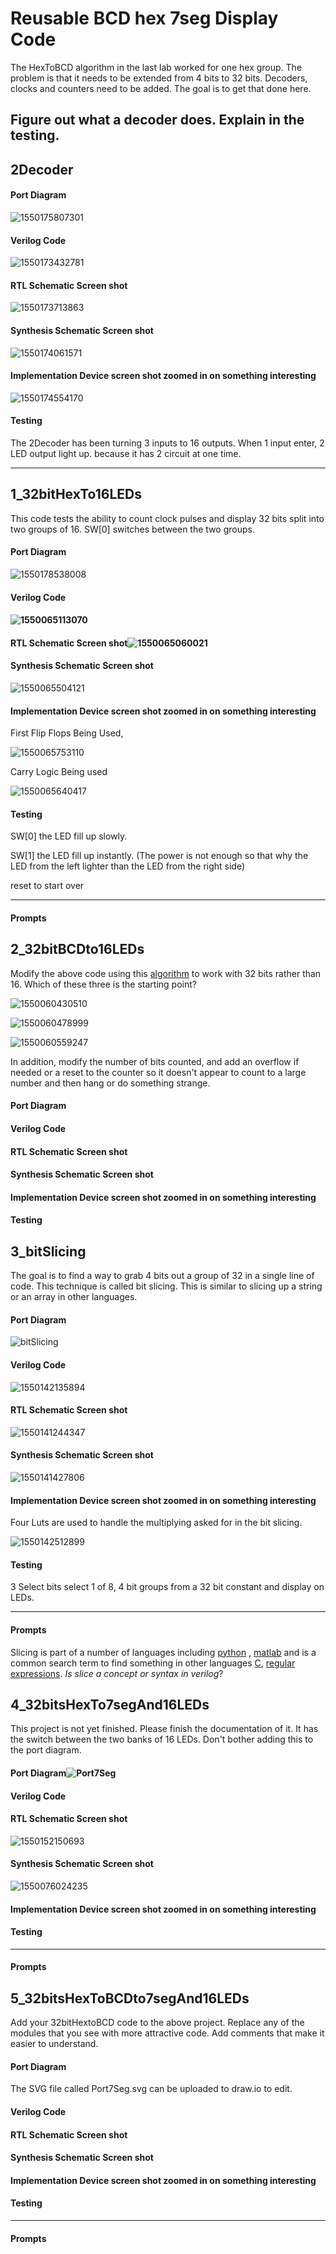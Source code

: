 

# Reusable BCD hex 7seg Display Code

The  HexToBCD algorithm in the last lab worked for one hex group. The problem is that it needs to be extended from 4 bits to 32 bits. Decoders, clocks and counters need to be added. The goal is to get that done here.

## Figure out what a decoder does. Explain in the testing.

## 2Decoder

#### Port Diagram

![1550175807301](1550175807301.png)

#### Verilog Code

![1550173432781](1550173432781.png)

#### RTL Schematic Screen shot

![1550173713863](1550173713863.png)

#### Synthesis Schematic Screen shot

![1550174061571](1550174061571.png)

#### Implementation Device screen shot zoomed in on something interesting

![1550174554170](1550174554170.png)

#### Testing

The 2Decoder has been turning 3 inputs to 16 outputs. When 1 input enter, 2 LED output light up. because it has 2 circuit at one time.



___

## 1_32bitHexTo16LEDs

This code tests the ability to count clock pulses and display 32 bits split into two groups of 16. SW[0] switches between the two groups. 

#### Port Diagram

![1550178538008](1550178538008.png)

#### Verilog Code

#### ![1550065113070](1550065113070.png)

#### RTL Schematic Screen shot![1550065060021](1550065060021.png)

#### 

#### Synthesis Schematic Screen shot

![1550065504121](1550065504121.png)

#### Implementation Device screen shot zoomed in on something interesting

First Flip Flops Being Used, 

![1550065753110](1550065753110.png)

Carry Logic Being used

![1550065640417](1550065640417.png)

#### Testing

SW[0] the LED fill up slowly.

SW[1] the LED fill up instantly. (The power is not enough so that why the LED from the left lighter than the LED from the right side)

reset to start over

___

#### Prompts

## 2_32bitBCDto16LEDs

Modify the above code using this [algorithm](https://pubweb.eng.utah.edu/~nmcdonal/Tutorials/BCDTutorial/BCDConversion.html) to work with 32 bits rather than 16. Which of these three is the starting point?  

![1550060430510](1550060430510.png)

![1550060478999](1550060478999.png)

![1550060559247](1550060559247.png)

In addition, modify the number of bits counted, and add an overflow if needed or a reset to the counter so it doesn't appear to count to a large number and then hang or do something strange. 

#### Port Diagram

#### Verilog Code

#### RTL Schematic Screen shot

#### Synthesis Schematic Screen shot

#### Implementation Device screen shot zoomed in on something interesting

#### Testing

## 3_bitSlicing

The goal  is to find a way to grab 4 bits out a group of 32 in a single line of code.  This technique is called bit slicing.  This is similar to slicing up a string or an array in other languages. 

#### Port Diagram

![bitSlicing](bitSlicing.svg)

#### Verilog Code 

![1550142135894](1550142135894.png)

#### RTL Schematic Screen shot

![1550141244347](1550141244347.png)

#### Synthesis Schematic Screen shot

![1550141427806](1550141427806.png)

#### Implementation Device screen shot zoomed in on something interesting

Four Luts are used to handle the multiplying asked for in the bit slicing.

![1550142512899](1550142512899.png)

#### Testing

3 Select bits select 1 of 8, 4 bit groups from a 32 bit constant and display on LEDs.  

------

#### Prompts

Slicing is part of a number of languages including  [python](https://www.programiz.com/python-programming/methods/built-in/slice) , [matlab](https://stackoverflow.com/questions/11318724/matlabs-slice-function-not-working-as-desired) and is a common search term to find something in other languages [C](https://stackoverflow.com/questions/14618342/copying-a-subset-of-an-array-into-another-array-array-slicing-in-c), [regular expressions](https://stackoverflow.com/questions/35578470/how-to-slice-characters-from-string-using-regex). *Is slice a concept or syntax in verilog*?

## 4_32bitsHexTo7segAnd16LEDs

This project is not yet finished. Please finish the documentation of it. It has  the switch between the two banks of 16 LEDs. Don't bother adding this to the port diagram. 

#### Port Diagram![Port7Seg](Port7Seg.svg)



#### Verilog Code

#### RTL Schematic Screen shot 

![1550152150693](1550152150693.png)

#### Synthesis Schematic Screen shot

![1550076024235](1550076024235.png)

#### Implementation Device screen shot zoomed in on something interesting

#### Testing

 

------

#### Prompts

## 5_32bitsHexToBCDto7segAnd16LEDs

Add your 32bitHextoBCD code to the above project. Replace any of the modules that you see with more attractive code. Add comments that make it easier to understand. 

#### Port Diagram

The SVG file called Port7Seg.svg can be uploaded to draw.io to edit. 

#### Verilog Code

#### RTL Schematic Screen shot

#### Synthesis Schematic Screen shot

#### Implementation Device screen shot zoomed in on something interesting

#### Testing

 

------

#### Prompts